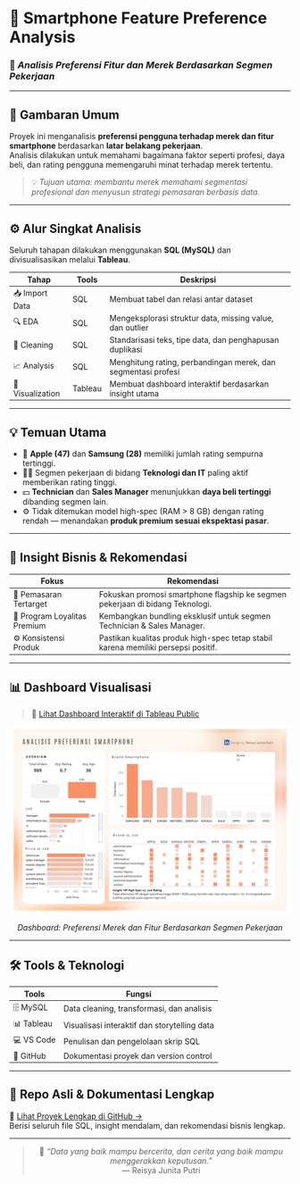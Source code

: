 # 📱 **Smartphone Feature Preference Analysis**
### 🎯 *Analisis Preferensi Fitur dan Merek Berdasarkan Segmen Pekerjaan*

---

## 🧭 **Gambaran Umum**
Proyek ini menganalisis **preferensi pengguna terhadap merek dan fitur smartphone** berdasarkan **latar belakang pekerjaan**.  
Analisis dilakukan untuk memahami bagaimana faktor seperti profesi, daya beli, dan rating pengguna memengaruhi minat terhadap merek tertentu.

> 💡 *Tujuan utama: membantu merek memahami segmentasi profesional dan menyusun strategi pemasaran berbasis data.*

---

## ⚙️ **Alur Singkat Analisis**
Seluruh tahapan dilakukan menggunakan **SQL (MySQL)** dan divisualisasikan melalui **Tableau**.

| Tahap | Tools | Deskripsi |
|--------|--------|------------|
| 📥 Import Data | SQL | Membuat tabel dan relasi antar dataset |
| 🔍 EDA | SQL | Mengeksplorasi struktur data, missing value, dan outlier |
| 🧹 Cleaning | SQL | Standarisasi teks, tipe data, dan penghapusan duplikasi |
| 📈 Analysis | SQL | Menghitung rating, perbandingan merek, dan segmentasi profesi |
| 🎨 Visualization | Tableau | Membuat dashboard interaktif berdasarkan insight utama |

---

## 💡 **Temuan Utama**
- 🍏 **Apple (47)** dan **Samsung (28)** memiliki jumlah rating sempurna tertinggi.  
- 👩‍💻 Segmen pekerjaan di bidang **Teknologi dan IT** paling aktif memberikan rating tinggi.  
- 💵 **Technician** dan **Sales Manager** menunjukkan **daya beli tertinggi** dibanding segmen lain.  
- ⚙️ Tidak ditemukan model high-spec (RAM > 8 GB) dengan rating rendah — menandakan **produk premium sesuai ekspektasi pasar**.

---

## 🧩 **Insight Bisnis & Rekomendasi**
| Fokus | Rekomendasi |
|--------|--------------|
| 🎯 Pemasaran Tertarget | Fokuskan promosi smartphone flagship ke segmen pekerjaan di bidang Teknologi. |
| 💼 Program Loyalitas Premium | Kembangkan bundling eksklusif untuk segmen Technician & Sales Manager. |
| ⚙️ Konsistensi Produk | Pastikan kualitas produk high-spec tetap stabil karena memiliki persepsi positif. |

---

## 📊 **Dashboard Visualisasi**
> 🔗 [Lihat Dashboard Interaktif di Tableau Public](https://public.tableau.com/app/profile/reisya.junita/viz/CellphonesDashboard/CellphonesDashboard)

<div align="center">
  <img src="../assets/cellphones_dashboard.png" width="600"/>
  <p><i>Dashboard: Preferensi Merek dan Fitur Berdasarkan Segmen Pekerjaan</i></p>
</div>

---

## 🛠️ **Tools & Teknologi**
| Tools | Fungsi |
|--------|--------|
| 🗄️ MySQL | Data cleaning, transformasi, dan analisis |
| 📊 Tableau | Visualisasi interaktif dan storytelling data |
| 💻 VS Code | Penulisan dan pengelolaan skrip SQL |
| 🔗 GitHub | Dokumentasi proyek dan version control |

---

## 🔗 **Repo Asli & Dokumentasi Lengkap**
📁 [Lihat Proyek Lengkap di GitHub →](https://github.com/reisyajunita/cellphones_smartphone_analysis)  
Berisi seluruh file SQL, insight mendalam, dan rekomendasi bisnis lengkap.

---

<div align="center">

> 🌸 *“Data yang baik mampu bercerita, dan cerita yang baik mampu menggerakkan keputusan.”*  
> — Reisya Junita Putri  

</div>
